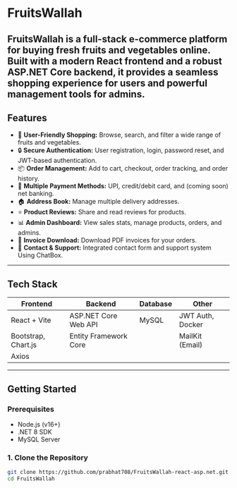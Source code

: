 # FruitsWallah

FruitsWallah is a full-stack e-commerce platform for buying fresh fruits and vegetables online. Built with a modern React frontend and a robust ASP.NET Core backend, it provides a seamless shopping experience for users and powerful management tools for admins.
---

## Features

- 🛒 **User-Friendly Shopping:** Browse, search, and filter a wide range of fruits and vegetables.
- 🔒 **Secure Authentication:** User registration, login, password reset, and JWT-based authentication.
- 📦 **Order Management:** Add to cart, checkout, order tracking, and order history.
- 🚚 **Multiple Payment Methods:** UPI, credit/debit card, and (coming soon) net banking.
- 🏠 **Address Book:** Manage multiple delivery addresses.
- ⭐ **Product Reviews:** Share and read reviews for products.
- 📊 **Admin Dashboard:** View sales stats, manage products, orders, and admins.
- 📄 **Invoice Download:** Download PDF invoices for your orders.
- 📧 **Contact & Support:** Integrated contact form and support system Using ChatBox.

---

## Tech Stack

| Frontend                | Backend                | Database   | Other                |
|-------------------------|------------------------|------------|----------------------|
| React + Vite            | ASP.NET Core Web API   | MySQL      | JWT Auth, Docker     |
| Bootstrap, Chart.js     | Entity Framework Core  |            | MailKit (Email)      |
| Axios                   |                        |            |                      |

---

## Getting Started

### Prerequisites

- Node.js (v16+)
- .NET 8 SDK
- MySQL Server

### 1. Clone the Repository

```sh
git clone https://github.com/prabhat708/FruitsWallah-react-asp.net.git
cd FruitsWallah